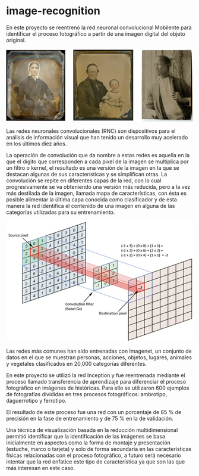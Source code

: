 # image-recognition

En este proyecto se reentrenó la red neuronal convolucional Mobilente para identificar el proceso fotográfico a partir de una imagen digital del objeto original.

![Tipologías fotograficas](imagenes/tipologias.jpg)

Las redes neuronales convolucionales (RNC) son dispositivos para el análisis de información visual que han tenido un desarrollo muy acelerado en los últimos diez años.

La operación de convolución que da nombre a estas redes es aquella en la que el dígito que corresponden a cada pixel de la imagen se multiplica por un filtro o kernel, el resultado es una versión de la imagen en la que se destacan algunas de sus características y se simplifican otras. La convolución se repite en diferentes capas de la red, con lo cual progresivamente se va obteniendo una versión más reducida, pero a la vez más destilada de la imagen, llamada mapa de características, con ésta es posible alimentar la última capa conocida como clasificador y de esta manera la red identifica el contenido de una imagen en alguna de las categorías utilizadas para su entrenamiento.

![convolución](imagenes/convolucion.jpg)

Las redes más comunes han sido entrenadas con Imagenet, un conjunto de datos en el que se muestran personas, acciones, objetos, lugares, animales y vegetales clasificados en 20,000 categorías diferentes.

En este proyecto se utilizó la red Inception y fue reentrenada mediante el proceso llamado transferencia de aprendizaje para diferenciar el proceso fotográfico en imágenes de históricas. Para ello se utilizaron 600 ejemplos de fotografías divididas en tres procesos fotográficos: ambrotipo, daguerrotipo y ferrotipo.

El resultado de este proceso fue una red con un porcentaje de 85 % de precisión en la fase de entrenamiento y de 75 % en la de validación.

Una técnica de visualización basada en la reducción multidimensional permitió identificar que la identificación de las imágenes se basa inicialmente en aspectos como la forma de montaje y presentación (estuche, marco o tarjeta) y solo de forma secundaria en las características físicas relacionadas con el proceso fotográfico, a futuro será necesario intentar que la red enfatice este tipo de característica ya que son las que más interesan en este caso.
